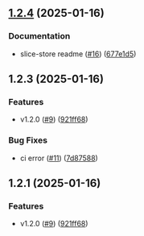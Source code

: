 

## [1.2.4](https://github.com/qlover/slice-store/compare/slice-store-v1.2.3...slice-store-v1.2.4) (2025-01-16)


### Documentation

* slice-store readme ([#16](https://github.com/qlover/slice-store/issues/16)) ([677e1d5](https://github.com/qlover/slice-store/commit/677e1d591fa1bcd2bfbca13722c44ef229a171d4))

## 1.2.3 (2025-01-16)


### Features

* v1.2.0 ([#9](https://github.com/qlover/slice-store/issues/9)) ([921ff68](https://github.com/qlover/slice-store/commit/921ff686596699a9ff5194a6dc7bff878a690938))


### Bug Fixes

* ci error ([#11](https://github.com/qlover/slice-store/issues/11)) ([7d87588](https://github.com/qlover/slice-store/commit/7d87588118532f0ebad239739f1173e43bd5378c))

## 1.2.1 (2025-01-16)


### Features

* v1.2.0 ([#9](https://github.com/qlover/slice-store/issues/9)) ([921ff68](https://github.com/qlover/slice-store/commit/921ff686596699a9ff5194a6dc7bff878a690938))
